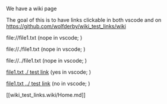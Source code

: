 We have a wiki page

The goal of this is to have links clickable in both vscode and on https://github.com/wolfderby/wiki_test_links/wiki

file://file1.txt (nope in vscode; )

file://./file1.txt (nope in vscode; )

file://../file1.txt (nope in vscode; )

[file1.txt ./ test link](./file1.txt) (yes in vscode; )

[file1.txt ../ test link](../file1.txt) (no in vscode; )


[[wiki_test_links.wiki/Home.md]]

